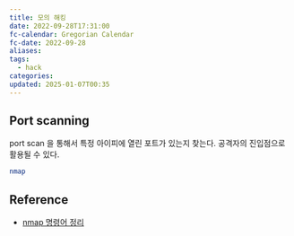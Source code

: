 ```yaml
---
title: 모의 해킹
date: 2022-09-28T17:31:00
fc-calendar: Gregorian Calendar
fc-date: 2022-09-28
aliases: 
tags:
  - hack
categories: 
updated: 2025-01-07T00:35
---
```


## Port scanning

port scan 을 통해서 특정 아이피에 열린 포트가 있는지 찾는다. 공격자의 진입점으로 활용될 수 있다.

```bash
nmap 
```

## Reference

- [nmap 명령어 정리](https://4lugin.tistory.com/136)
